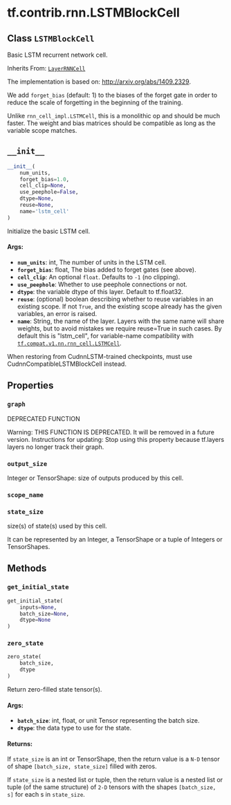 <div itemscope itemtype="http://developers.google.com/ReferenceObject">
<meta itemprop="name" content="tf.contrib.rnn.LSTMBlockCell" />
<meta itemprop="path" content="Stable" />
<meta itemprop="property" content="graph"/>
<meta itemprop="property" content="output_size"/>
<meta itemprop="property" content="scope_name"/>
<meta itemprop="property" content="state_size"/>
<meta itemprop="property" content="__init__"/>
<meta itemprop="property" content="get_initial_state"/>
<meta itemprop="property" content="zero_state"/>
</div>

# tf.contrib.rnn.LSTMBlockCell

## Class `LSTMBlockCell`

Basic LSTM recurrent network cell.

Inherits From: [`LayerRNNCell`](../../../tf/contrib/rnn/LayerRNNCell.md)

<!-- Placeholder for "Used in" -->

The implementation is based on: http://arxiv.org/abs/1409.2329.

We add `forget_bias` (default: 1) to the biases of the forget gate in order to
reduce the scale of forgetting in the beginning of the training.

Unlike `rnn_cell_impl.LSTMCell`, this is a monolithic op and should be much
faster.  The weight and bias matrices should be compatible as long as the
variable scope matches.

<h2 id="__init__"><code>__init__</code></h2>

``` python
__init__(
    num_units,
    forget_bias=1.0,
    cell_clip=None,
    use_peephole=False,
    dtype=None,
    reuse=None,
    name='lstm_cell'
)
```

Initialize the basic LSTM cell.


#### Args:


* <b>`num_units`</b>: int, The number of units in the LSTM cell.
* <b>`forget_bias`</b>: float, The bias added to forget gates (see above).
* <b>`cell_clip`</b>: An optional `float`. Defaults to `-1` (no clipping).
* <b>`use_peephole`</b>: Whether to use peephole connections or not.
* <b>`dtype`</b>: the variable dtype of this layer. Default to tf.float32.
* <b>`reuse`</b>: (optional) boolean describing whether to reuse variables in an
  existing scope.  If not `True`, and the existing scope already has the
  given variables, an error is raised.
* <b>`name`</b>: String, the name of the layer. Layers with the same name will
  share weights, but to avoid mistakes we require reuse=True in such
  cases.  By default this is "lstm_cell", for variable-name compatibility
  with <a href="../../../tf/nn/rnn_cell/LSTMCell.md"><code>tf.compat.v1.nn.rnn_cell.LSTMCell</code></a>.

When restoring from CudnnLSTM-trained checkpoints, must use
CudnnCompatibleLSTMBlockCell instead.



## Properties

<h3 id="graph"><code>graph</code></h3>

DEPRECATED FUNCTION

Warning: THIS FUNCTION IS DEPRECATED. It will be removed in a future version.
Instructions for updating:
Stop using this property because tf.layers layers no longer track their graph.

<h3 id="output_size"><code>output_size</code></h3>

Integer or TensorShape: size of outputs produced by this cell.


<h3 id="scope_name"><code>scope_name</code></h3>




<h3 id="state_size"><code>state_size</code></h3>

size(s) of state(s) used by this cell.

It can be represented by an Integer, a TensorShape or a tuple of Integers
or TensorShapes.



## Methods

<h3 id="get_initial_state"><code>get_initial_state</code></h3>

``` python
get_initial_state(
    inputs=None,
    batch_size=None,
    dtype=None
)
```




<h3 id="zero_state"><code>zero_state</code></h3>

``` python
zero_state(
    batch_size,
    dtype
)
```

Return zero-filled state tensor(s).


#### Args:


* <b>`batch_size`</b>: int, float, or unit Tensor representing the batch size.
* <b>`dtype`</b>: the data type to use for the state.


#### Returns:

If `state_size` is an int or TensorShape, then the return value is a
`N-D` tensor of shape `[batch_size, state_size]` filled with zeros.

If `state_size` is a nested list or tuple, then the return value is
a nested list or tuple (of the same structure) of `2-D` tensors with
the shapes `[batch_size, s]` for each s in `state_size`.




